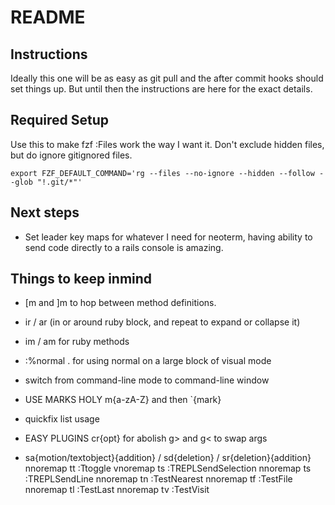 # README

## Instructions

Ideally this one will be as easy as git pull and the after commit hooks should set things up. But until then the instructions are here for the exact details.

##  Required Setup
Use this to make fzf :Files work the way I want it. Don't exclude hidden files, but do ignore gitignored files.

`export FZF_DEFAULT_COMMAND='rg --files --no-ignore --hidden --follow --glob "!.git/*"'`

## Next steps
- Set leader key maps for whatever I need for neoterm, having ability to send code directly to a rails console is amazing.

## Things to keep inmind
- [m and ]m to hop between method definitions.
- ir / ar (in or around ruby block, and repeat to expand or collapse it)
- im / am for ruby methods
- :%normal .   for using normal on a large block of visual mode
- <C-f> switch from command-line mode to command-line window
- USE MARKS HOLY m{a-zA-Z} and then `{mark}
- quickfix list usage

- EASY PLUGINS
cr{opt} for abolish
g> and g< to swap args
- sa{motion/textobject}{addition} / sd{deletion} / sr{deletion}{addition}
nnoremap <Leader>tt :Ttoggle<cr>
vnoremap <Leader>ts :TREPLSendSelection<cr>
nnoremap <Leader>ts :TREPLSendLine<cr>
nnoremap <Leader>tn :TestNearest<cr>
nnoremap <Leader>tf :TestFile<cr>
nnoremap <Leader>tl :TestLast<cr>
nnoremap <Leader>tv :TestVisit<cr>
